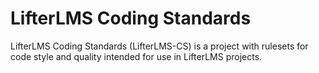 LifterLMS Coding Standards
==========================

LifterLMS Coding Standards (LifterLMS-CS) is a project with rulesets for code style and quality intended for use in LifterLMS projects.